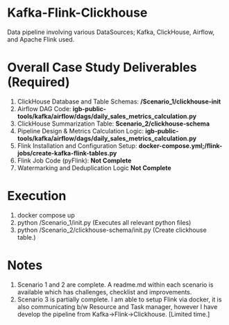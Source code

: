 # Kafka-Flink-Clickhouse
Data pipeline involving various DataSources; Kafka, ClickHouse, Airflow, and Apache Flink used.

# Overall Case Study Deliverables (Required)
1. ClickHouse Database and Table Schemas: **/Scenario_1/clickhouse-init**
2. Airflow DAG Code: **igb-public-tools/kafka/airflow/dags/daily_sales_metrics_calculation.py**
3. ClickHouse Summarization Table: **Scenario_2/clickhouse-schema**
4. Pipeline Design & Metrics Calculation Logic: **igb-public-tools/kafka/airflow/dags/daily_sales_metrics_calculation.py**
5. Flink Installation and Configuration Setup: **docker-compose.yml;/flink-jobs/create-kafka-flink-tables.py** 
6. Flink Job Code (pyFlink): **Not Complete**
7. Watermarking and Deduplication Logic **Not Complete**

# Execution

1. docker compose up
2. python /Scenario_1/init.py (Executes all relevant python files)
3. python /Scenario_2/clickhouse-schema/init.py (Create clickhouse table.)


# Notes
1. Scenario 1 and 2 are complete. A readme.md within each scenario is available which has challenges, checklist and improvements.
2. Scenario 3 is partially complete. I am able to setup Flink via docker, it is also communicating b/w Resource and Task manager, however I have develop the pipeline from Kafka->Flink->Clickhouse. [Limited time.]
